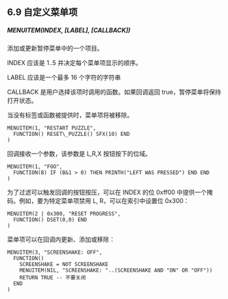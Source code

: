 ## 6.9 自定义菜单项

##### MENUITEM(INDEX, [LABEL], [CALLBACK])

添加或更新暂停菜单中的一个项目。

INDEX 应该是 1..5 并决定每个菜单项显示的顺序。

LABEL 应该是一个最多 16 个字符的字符串

CALLBACK 是用户选择该项时调用的函数。如果回调返回 true，暂停菜单将保持打开状态。

当没有标签或函数被提供时，菜单项将被移除。

```
MENUITEM(1, "RESTART PUZZLE",  
  FUNCTION() RESET\_PUZZLE() SFX(10) END  
)  
```

回调接收一个参数，该参数是 L,R,X 按钮按下的位域。

```
MENUITEM(1, "FOO",  
  FUNCTION(B) IF (B&1 > 0) THEN PRINTH("LEFT WAS PRESSED") END END  
)  
```

为了过滤可以触发回调的按钮按压，可以在 INDEX 的位 0xff00 中提供一个掩码。例如，要为特定菜单项禁用 L, R，可以在索引中设置位 0x300：

```
MENUITEM(2 | 0x300, "RESET PROGRESS",  
  FUNCTION() DSET(0,0) END  
)  
```

菜单项可以在回调内更新、添加或移除：

```
MENUITEM(3, "SCREENSHAKE: OFF",  
  FUNCTION()  
    SCREENSHAKE = NOT SCREENSHAKE  
    MENUITEM(NIL, "SCREENSHAKE: "..(SCREENSHAKE AND "ON" OR "OFF"))  
    RETURN TRUE -- 不要关闭  
  END  
)
```
